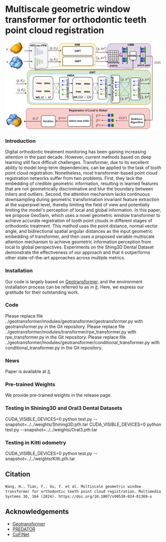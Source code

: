 # Multiscale geometric window transformer for orthodontic teeth point cloud registration
![Image text](Pipline.png)

### Introduction
  Digital orthodontic treatment monitoring has been gaining increasing attention in the past decade. However, current methods based on deep learning still face difficult challenges. Transformer, due to its excellent ability to model long-term dependencies, can be applied to the task of tooth point cloud registration. Nonetheless, most transformer-based point cloud registration networks suffer from two problems. First, they lack the embedding of credible geometric information, resulting in learned features that are not geometrically discriminative and blur the boundary between inliers and outliers. Second, the attention mechanism lacks continuous downsampling during geometric transformation invariant feature extraction at the superpixel level, thereby limiting the field of view and potentially limiting the model's perception of local and global information. In this paper, we propose GeoSwin, which uses a novel geometric window transformer to achieve accurate registration of tooth point clouds in different stages of orthodontic treatment. This method uses the point distance, normal vector angle, and bidirectional spatial angular distances as the input geometric embedding of transformer, and then uses a proposed variable multiscale attention mechanism to achieve geometric information perception from local to global perspectives. Experiments on the Shing3D Dental Dataset demonstrate the effectiveness of our approach and that it outperforms other state-of-the-art approaches across multiple metrics.
  
### Installation
Our code is largely based on [Geotransformer](https://github.com/qinzheng93/GeoTransformer), and the environment installation process can be referred to as in [it](https://github.com/qinzheng93/GeoTransformer). Here, we express our gratitude for their outstanding work.

### Code
Please replace file ../geotransformer/modules/geotransformer/geotransformer.py with geotransformer.py in the Git repository.
Please replace file ../geotransformer/modules/transformer/rpe_transformer.py with rpe_transformer.py in the Git repository.
Please replace file ../geotransformer/modules/geotransformer/conditional_transformer.py with conditional_transformer.py in the Git repository.


### News
Paper is available at [it](https://link.springer.com/article/10.1007/s00530-024-01369-x).

### Pre-trained Weights 
We provide pre-trained weights in the release page.

### Testing in Shining3D and Oral3 Dental Datasets 
CUDA_VISIBLE_DEVICES=0 python test.py --snapshot=../../weights/Shining3D.pth.tar
CUDA_VISIBLE_DEVICES=0 python test.py --snapshot=../../weights/Oral3.pth.tar

### Testing in Kitti odometry 
CUDA_VISIBLE_DEVICES=0 python test.py --snapshot=../../weights/Kitti.pth.tar

## Citation
```
Wang, H., Tian, Y., Xu, Y. et al. Multiscale geometric window transformer for orthodontic teeth point cloud registration. Multimedia Systems 30, 164 (2024). https://doi.org/10.1007/s00530-024-01369-x
```

## Acknowledgements
- [Geotransformer](https://github.com/qinzheng93/GeoTransformer)
- [PREDATOR](https://github.com/prs-eth/OverlapPredator)
- [CoFiNet](https://github.com/haoyu94/Coarse-to-fine-correspondences) 







